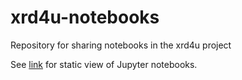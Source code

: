 # xrd4u-notebooks 

Repository for sharing notebooks in the xrd4u project 

See [link](https://nbviewer.org/github/fligt/xrd4u-notebooks/blob/master/nbs/?flush_cache=true) for static view of Jupyter notebooks. 
